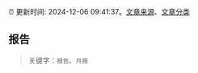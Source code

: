 :alarm_clock: 更新时间: 2024-12-06 09:41:37。[文章来源](/README.md)、[文章分类](/TAGS.md)

## 报告


> 关键字：`报告`、`月报`



